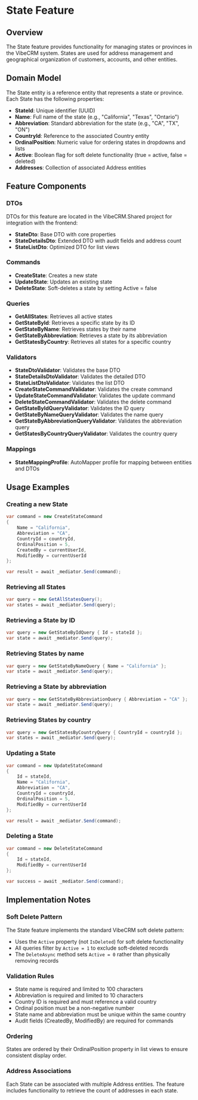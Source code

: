 # State Feature

## Overview
The State feature provides functionality for managing states or provinces in the VibeCRM system. States are used for address management and geographical organization of customers, accounts, and other entities.

## Domain Model
The State entity is a reference entity that represents a state or province. Each State has the following properties:

- **StateId**: Unique identifier (UUID)
- **Name**: Full name of the state (e.g., "California", "Texas", "Ontario")
- **Abbreviation**: Standard abbreviation for the state (e.g., "CA", "TX", "ON")
- **CountryId**: Reference to the associated Country entity
- **OrdinalPosition**: Numeric value for ordering states in dropdowns and lists
- **Active**: Boolean flag for soft delete functionality (true = active, false = deleted)
- **Addresses**: Collection of associated Address entities

## Feature Components

### DTOs
DTOs for this feature are located in the VibeCRM.Shared project for integration with the frontend:
- **StateDto**: Base DTO with core properties
- **StateDetailsDto**: Extended DTO with audit fields and address count
- **StateListDto**: Optimized DTO for list views

### Commands
- **CreateState**: Creates a new state
- **UpdateState**: Updates an existing state
- **DeleteState**: Soft-deletes a state by setting Active = false

### Queries
- **GetAllStates**: Retrieves all active states
- **GetStateById**: Retrieves a specific state by its ID
- **GetStateByName**: Retrieves states by their name
- **GetStateByAbbreviation**: Retrieves a state by its abbreviation
- **GetStatesByCountry**: Retrieves all states for a specific country

### Validators
- **StateDtoValidator**: Validates the base DTO
- **StateDetailsDtoValidator**: Validates the detailed DTO
- **StateListDtoValidator**: Validates the list DTO
- **CreateStateCommandValidator**: Validates the create command
- **UpdateStateCommandValidator**: Validates the update command
- **DeleteStateCommandValidator**: Validates the delete command
- **GetStateByIdQueryValidator**: Validates the ID query
- **GetStateByNameQueryValidator**: Validates the name query
- **GetStateByAbbreviationQueryValidator**: Validates the abbreviation query
- **GetStatesByCountryQueryValidator**: Validates the country query

### Mappings
- **StateMappingProfile**: AutoMapper profile for mapping between entities and DTOs

## Usage Examples

### Creating a new State
```csharp
var command = new CreateStateCommand
{
    Name = "California",
    Abbreviation = "CA",
    CountryId = countryId,
    OrdinalPosition = 5,
    CreatedBy = currentUserId,
    ModifiedBy = currentUserId
};

var result = await _mediator.Send(command);
```

### Retrieving all States
```csharp
var query = new GetAllStatesQuery();
var states = await _mediator.Send(query);
```

### Retrieving a State by ID
```csharp
var query = new GetStateByIdQuery { Id = stateId };
var state = await _mediator.Send(query);
```

### Retrieving States by name
```csharp
var query = new GetStateByNameQuery { Name = "California" };
var state = await _mediator.Send(query);
```

### Retrieving a State by abbreviation
```csharp
var query = new GetStateByAbbreviationQuery { Abbreviation = "CA" };
var state = await _mediator.Send(query);
```

### Retrieving States by country
```csharp
var query = new GetStatesByCountryQuery { CountryId = countryId };
var states = await _mediator.Send(query);
```

### Updating a State
```csharp
var command = new UpdateStateCommand
{
    Id = stateId,
    Name = "California",
    Abbreviation = "CA",
    CountryId = countryId,
    OrdinalPosition = 5,
    ModifiedBy = currentUserId
};

var result = await _mediator.Send(command);
```

### Deleting a State
```csharp
var command = new DeleteStateCommand
{
    Id = stateId,
    ModifiedBy = currentUserId
};

var success = await _mediator.Send(command);
```

## Implementation Notes

### Soft Delete Pattern
The State feature implements the standard VibeCRM soft delete pattern:
- Uses the `Active` property (not `IsDeleted`) for soft delete functionality
- All queries filter by `Active = 1` to exclude soft-deleted records
- The `DeleteAsync` method sets `Active = 0` rather than physically removing records

### Validation Rules
- State name is required and limited to 100 characters
- Abbreviation is required and limited to 10 characters
- Country ID is required and must reference a valid country
- Ordinal position must be a non-negative number
- State name and abbreviation must be unique within the same country
- Audit fields (CreatedBy, ModifiedBy) are required for commands

### Ordering
States are ordered by their OrdinalPosition property in list views to ensure consistent display order.

### Address Associations
Each State can be associated with multiple Address entities. The feature includes functionality to retrieve the count of addresses in each state.
